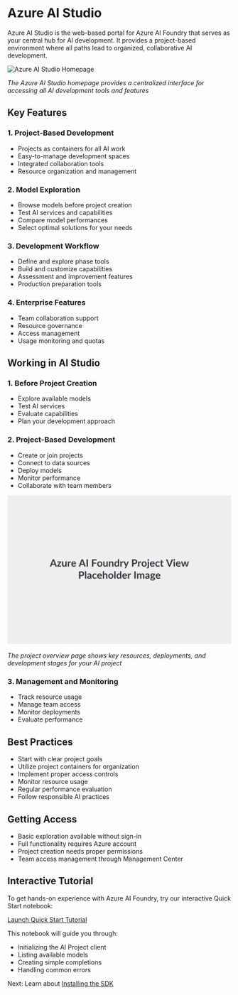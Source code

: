 # Azure AI Studio

Azure AI Studio is the web-based portal for Azure AI Foundry that serves as your central hub for AI development. It provides a project-based environment where all paths lead to organized, collaborative AI development.

![Azure AI Studio Homepage](../img/ai-studio-home.png)

*The Azure AI Studio homepage provides a centralized interface for accessing all AI development tools and features*

## Key Features

### 1. Project-Based Development
- Projects as containers for all AI work
- Easy-to-manage development spaces
- Integrated collaboration tools
- Resource organization and management

### 2. Model Exploration
- Browse models before project creation
- Test AI services and capabilities
- Compare model performances
- Select optimal solutions for your needs

### 3. Development Workflow
- Define and explore phase tools
- Build and customize capabilities
- Assessment and improvement features
- Production preparation tools

### 4. Enterprise Features
- Team collaboration support
- Resource governance
- Access management
- Usage monitoring and quotas

## Working in AI Studio

### 1. Before Project Creation
- Explore available models
- Test AI services
- Evaluate capabilities
- Plan your development approach

### 2. Project-Based Development
- Create or join projects
- Connect to data sources
- Deploy models
- Monitor performance
- Collaborate with team members

![Azure AI Studio Project View](../img/project-view-current.png)

*The project overview page shows key resources, deployments, and development stages for your AI project*

### 3. Management and Monitoring
- Track resource usage
- Manage team access
- Monitor deployments
- Evaluate performance

## Best Practices

- Start with clear project goals
- Utilize project containers for organization
- Implement proper access controls
- Monitor resource usage
- Regular performance evaluation
- Follow responsible AI practices

## Getting Access

- Basic exploration available without sign-in
- Full functionality requires Azure account
- Project creation needs proper permissions
- Team access management through Management Center

## Interactive Tutorial
To get hands-on experience with Azure AI Foundry, try our interactive Quick Start notebook:

[Launch Quick Start Tutorial](../building_agent/project_setup/project_setup.ipynb)

This notebook will guide you through:
- Initializing the AI Project client
- Listing available models
- Creating simple completions
- Handling common errors

Next: Learn about [Installing the SDK](../sdk/installation.md)
